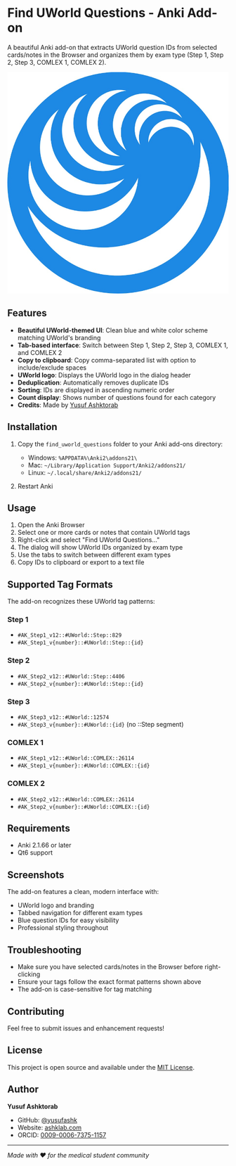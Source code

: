 # Find UWorld Questions - Anki Add-on

A beautiful Anki add-on that extracts UWorld question IDs from selected cards/notes in the Browser and organizes them by exam type (Step 1, Step 2, Step 3, COMLEX 1, COMLEX 2).

![UWorld Logo](find_uworld_questions/UWorld.jpg)

## Features

- **Beautiful UWorld-themed UI**: Clean blue and white color scheme matching UWorld's branding
- **Tab-based interface**: Switch between Step 1, Step 2, Step 3, COMLEX 1, and COMLEX 2
- **Copy to clipboard**: Copy comma-separated list with option to include/exclude spaces
- **UWorld logo**: Displays the UWorld logo in the dialog header
- **Deduplication**: Automatically removes duplicate IDs
- **Sorting**: IDs are displayed in ascending numeric order
- **Count display**: Shows number of questions found for each category
- **Credits**: Made by [Yusuf Ashktorab](https://ashklab.com)

## Installation

1. Copy the `find_uworld_questions` folder to your Anki add-ons directory:
   - Windows: `%APPDATA%\Anki2\addons21\`
   - Mac: `~/Library/Application Support/Anki2/addons21/`
   - Linux: `~/.local/share/Anki2/addons21/`

2. Restart Anki

## Usage

1. Open the Anki Browser
2. Select one or more cards or notes that contain UWorld tags
3. Right-click and select "Find UWorld Questions..."
4. The dialog will show UWorld IDs organized by exam type
5. Use the tabs to switch between different exam types
6. Copy IDs to clipboard or export to a text file

## Supported Tag Formats

The add-on recognizes these UWorld tag patterns:

### Step 1
- `#AK_Step1_v12::#UWorld::Step::829`
- `#AK_Step1_v{number}::#UWorld::Step::{id}`

### Step 2
- `#AK_Step2_v12::#UWorld::Step::4406`
- `#AK_Step2_v{number}::#UWorld::Step::{id}`

### Step 3
- `#AK_Step3_v12::#UWorld::12574`
- `#AK_Step3_v{number}::#UWorld::{id}` (no ::Step segment)

### COMLEX 1
- `#AK_Step1_v12::#UWorld::COMLEX::26114`
- `#AK_Step1_v{number}::#UWorld::COMLEX::{id}`

### COMLEX 2
- `#AK_Step2_v12::#UWorld::COMLEX::26114`
- `#AK_Step2_v{number}::#UWorld::COMLEX::{id}`

## Requirements

- Anki 2.1.66 or later
- Qt6 support

## Screenshots

The add-on features a clean, modern interface with:
- UWorld logo and branding
- Tabbed navigation for different exam types
- Blue question IDs for easy visibility
- Professional styling throughout

## Troubleshooting

- Make sure you have selected cards/notes in the Browser before right-clicking
- Ensure your tags follow the exact format patterns shown above
- The add-on is case-sensitive for tag matching

## Contributing

Feel free to submit issues and enhancement requests!

## License

This project is open source and available under the [MIT License](LICENSE).

## Author

**Yusuf Ashktorab**
- GitHub: [@yusufashk](https://github.com/yusufashk)
- Website: [ashklab.com](https://ashklab.com)
- ORCID: [0009-0006-7375-1157](https://orcid.org/0009-0006-7375-1157)

---

*Made with ❤️ for the medical student community*
